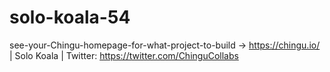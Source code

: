 # solo-koala-54
see-your-Chingu-homepage-for-what-project-to-build -> https://chingu.io/ | Solo Koala | Twitter: https://twitter.com/ChinguCollabs
